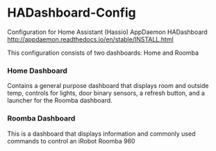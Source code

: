 # HADashboard-Config
Configuration for Home Assistant (Hassio) AppDaemon HADashboard http://appdaemon.readthedocs.io/en/stable/INSTALL.html

This configuration consists of two dashboards: Home and Roomba

### Home Dashboard
Contains a general purpose dashboard that displays room and outside temp, controls for lights, door binary sensors, a refresh button, and a launcher for the Roomba dashboard.

### Roomba Dashboard
This is a dashboard that displays information and commonly used commands to control an iRobot Roomba 960

